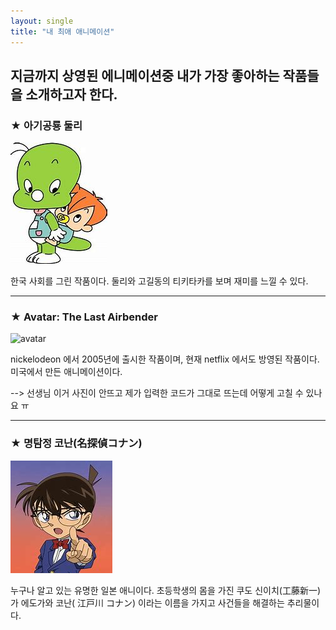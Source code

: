 ```yaml
--- 
layout: single 
title: "내 최애 애니메이션" 
---
```


지금까지 상영된 에니메이션중 내가 가장 좋아하는 작품들을 소개하고자 한다. 
--- 
### ★ 아기공룡 둘리
![둘리](/assets/images/둘리.jpg) 


한국 사회를 그린 작품이다. 둘리와 고길동의 티키타카를 보며 재미를 느낄 수 있다.

--- 
### ★ Avatar: The Last Airbender
![avatar][avatar]

[avatar]: https://i.pinimg.com/564x/6f/e3/d7/6fe3d7c5831e3f6f0d48a9086cf6b7e2.jpg

nickelodeon 에서 2005년에 출시한 작품이며, 현재 netflix 에서도 방영된 작품이다. 미국에서 만든 애니메이션이다.

--> 선생님 이거 사진이 안뜨고 제가 입력한 코드가 그대로 뜨는데 어떻게 고칠 수 있나요 ㅠ

--- 
### ★ 명탐정 코난(名探偵コナン)
[![코난](/assets/images/코난.jpg "더 자세한 내용을 원하시면 방문해 보세요 ")](https://www.ilemonde.com/news/articleView.html?idxno=14601) 

누구나 알고 있는 유명한 일본 애니이다. 초등학생의 몸을 가진 쿠도 신이치(工藤新一) 가 에도가와 코난( 江戸川 コナン) 이라는 이름을 가지고 사건들을 해결하는 추리물이다.



